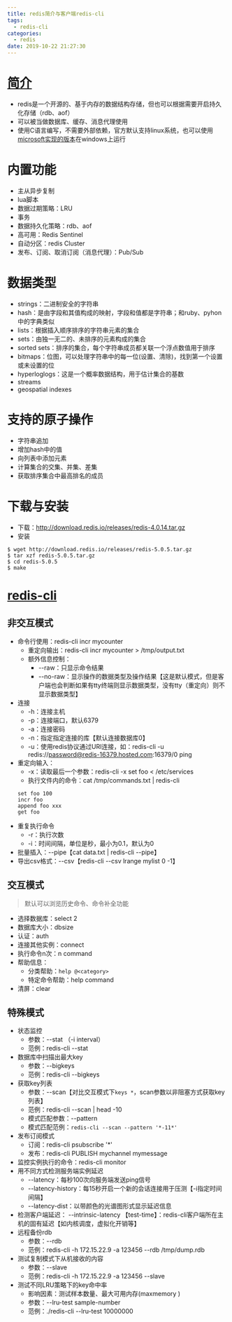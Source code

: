 ```yaml
---
title: redis简介与客户端redis-cli
tags:
  - redis-cli
categories:
  - redis
date: 2019-10-22 21:27:30
---
```


# [简介][redis-intro]
* redis是一个开源的、基于内存的数据结构存储，但也可以根据需要开启持久化存储（rdb、aof）
* 可以被当做数据库、缓存、消息代理使用
* 使用C语言编写，不需要外部依赖，官方默认支持linux系统，也可以使用[microsoft实现的版本][windows-redis]在windows上运行

# 内置功能
* 主从异步复制
* lua脚本
* 数据过期策略：LRU
* 事务
* 数据持久化策略：rdb、aof
* 高可用：Redis Sentinel 
* 自动分区：redis Cluster
* 发布、订阅、取消订阅（消息代理）：Pub/Sub

# 数据类型
* strings：二进制安全的字符串
* hash：是由字段和其值构成的映射，字段和值都是字符串；和ruby、pyhon中的字典类似
* lists：根据插入顺序排序的字符串元素的集合
* sets：由独一无二的、未排序的元素构成的集合
* sorted sets：排序的集合，每个字符串成员都关联一个浮点数值用于排序
* bitmaps：位图，可以处理字符串中的每一位(设置、清除)，找到第一个设置或未设置的位
* hyperloglogs：这是一个概率数据结构，用于估计集合的基数
* streams
* geospatial indexes

# 支持的原子操作
* 字符串追加
* 增加hash中的值
* 向列表中添加元素
* 计算集合的交集、并集、差集
* 获取排序集合中最高排名的成员

# 下载与安装
* 下载：http://download.redis.io/releases/redis-4.0.14.tar.gz
* 安装

```
$ wget http://download.redis.io/releases/redis-5.0.5.tar.gz
$ tar xzf redis-5.0.5.tar.gz
$ cd redis-5.0.5
$ make
```

# [redis-cli][rediscli]
## 非交互模式
* 命令行使用：redis-cli incr mycounter
    - 重定向输出：redis-cli incr mycounter > /tmp/output.txt
    - 额外信息控制：
        + --raw：只显示命令结果
        + --no-raw：显示操作的数据类型及操作结果【这是默认模式，但是客户端也会判断如果有tty终端则显示数据类型，没有tty（重定向）则不显示数据类型】
* 连接
    - -h：连接主机
    - -p：连接端口，默认6379
    - -a：连接密码
    - -n：指定指定连接的库【默认连接数据库0】
    - -u：使用redis协议通过URI连接，如：redis-cli -u redis://password@redis-16379.hosted.com:16379/0 ping
* 重定向输入：
    - -x：读取最后一个参数：redis-cli -x set foo < /etc/services
    - 执行文件内的命令：cat /tmp/commands.txt | redis-cli
    ```
    set foo 100
    incr foo
    append foo xxx
    get foo
    ```
* 重复执行命令
    - -r：执行次数
    - -i：时间间隔，单位是秒，最小为0.1，默认为0
* 批量插入：--pipe【cat data.txt | redis-cli --pipe】
* 导出csv格式：--csv【redis-cli --csv lrange mylist 0 -1】

## 交互模式
>默认可以浏览历史命令、命令补全功能

- 选择数据库：select 2
- 数据库大小：dbsize
- 认证：auth
- 连接其他实例：connect
- 执行命令n次：n command
- 帮助信息：
    + 分类帮助：`help @<category>`
    + 特定命令帮助：help command
- 清屏：clear

## 特殊模式
* 状态监控
    - 参数：--stat （-i interval）
    - 范例：redis-cli --stat
* 数据库中扫描出最大key
    - 参数：--bigkeys
    - 范例：redis-cli --bigkeys
* 获取key列表
    - 参数：--scan【对比交互模式下`keys *`，scan参数以非阻塞方式获取key列表】
    - 范例：redis-cli --scan | head -10
    - 模式匹配参数：--pattern
    - 模式匹配范例：`redis-cli --scan --pattern '*-11*'`
* 发布订阅模式
    - 订阅：redis-cli psubscribe '*'
    - 发布：redis-cli PUBLISH mychannel mymessage
* 监控实例执行的命令：redis-cli monitor
* 用不同方式检测服务端实例延迟
    - --latency：每秒100次向服务端发送ping信号
    - --latency-history：每15秒开启一个新的会话连接用于压测【-i指定时间间隔】
    - --latency-dist：以带颜色的光谱图形式显示延迟信息
* 检测客户端延迟： --intrinsic-latency 【test-time】：redis-cli客户端所在主机的固有延迟【如内核调度，虚拟化开销等】
* 远程备份rdb
    - 参数：--rdb
    - 范例：redis-cli -h 172.15.22.9 -a 123456 --rdb /tmp/dump.rdb
* 测试复制模式下从机接收的内容
    - 参数：--slave
    - 范例：redis-cli -h 172.15.22.9 -a 123456 --slave
* 测试不同LRU策略下的key命中率
    - 影响因素：测试样本数量、最大可用内存(maxmemory )
    - 参数：--lru-test sample-number
    - 范例：./redis-cli --lru-test 10000000

[windows-redis]: https://github.com/microsoftarchive/redis
[rediscli]: https://redis.io/topics/rediscli
[redis-intro]:https://redis.io/topics/introduction